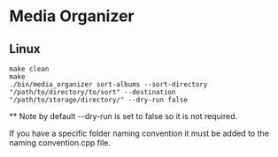 # Media Organizer

## Linux
```
make clean
make
./bin/media_organizer sort-albums --sort-directory "/path/to/directory/to/sort" --destination "/path/to/storage/directory/" --dry-run false
```

** Note by default --dry-run is set to false so it is not required.

If you have a specific folder naming convention it must be added to the naming convention.cpp file.
